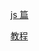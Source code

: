 <!--
 * @Descripttion:
 * @version:
 * @Author: shenjia
 * @Date: 2020-11-24 21:56:27
 * @LastEditors: shenjia
 * @LastEditTime: 2020-11-24 22:30:43
-->

[js 篇](https://github.com/XPoet/JS-Data-Structures-and-Algorithms)

[教程](https://www.bilibili.com/video/BV1nJ411V7bd?from=search&seid=11454869144049364873)
